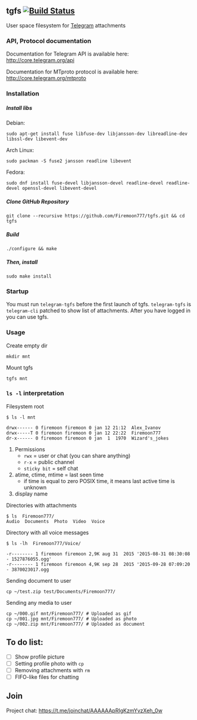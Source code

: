 ## tgfs [![Build Status](https://travis-ci.org/Firemoon777/tgfs.svg?branch=master)](https://travis-ci.org/Firemoon777/tgfs)

User space filesystem for [Telegram](http://telegram.org) attachments

### API, Protocol documentation

Documentation for Telegram API is available here: http://core.telegram.org/api

Documentation for MTproto protocol is available here: http://core.telegram.org/mtproto

### Installation

##### Install libs

Debian:

```
sudo apt-get install fuse libfuse-dev libjansson-dev libreadline-dev libssl-dev libevent-dev
```
	 
Arch Linux:

```
sudo packman -S fuse2 jansson readline libevent
```

Fedora:
```
sudo dnf install fuse-devel libjansson-devel readline-devel readline-devel openssl-devel libevent-devel
```

##### Clone GitHub Repository

```
git clone --recursive https://github.com/Firemoon777/tgfs.git && cd tgfs
```

##### Build

```
./configure && make
```
	 
##### Then, install

```
sudo make install
```
	 
### Startup

You must run ```telegram-tgfs``` before the first launch of tgfs. ```telegram-tgfs``` is ```telegram-cli``` patched to show list of attachments.
After you have logged in you can use tgfs.

### Usage

Create empty dir
```
mkdir mnt
``` 
Mount tgfs
```
tgfs mnt
```
	 
### `ls -l` interpretation

Filesystem root

```
$ ls -l mnt

drwx------ 0 firemoon firemoon 0 jan 12 21:12  Alex_Ivanov
drwx-----T 0 firemoon firemoon 0 jan 12 22:22  Firemoon777
dr-x------ 0 firemoon firemoon 0 jan  1  1970  Wizard's_jokes

```

1. Permissions
	* `rwx` = user or chat (you can share anything)
	* `r-x` = public channel
	* `sticky bit` = self chat
2. atime, ctime, mtime = last seen time
	* if time is equal to zero POSIX time, it means last active time is unknown
3. display name
	 
Directories with attachments
```
$ ls  Firemoon777/
Audio  Documents  Photo  Video  Voice
```


Directory with all voice messages
```
$ ls -lh  Firemoon777/Voice/
 
-r-------- 1 firemoon firemoon 2,9K aug 31  2015 '2015-08-31 08:30:08 - 1527876055.ogg'
-r-------- 1 firemoon firemoon 4,9K sep 28  2015 '2015-09-28 07:09:20 - 3870023017.ogg
```

Sending document to user
```
cp ~/test.zip test/Documents/Firemoon777/
```

Sending any media to user
```
cp ~/000.gif mnt/Firemoon777/ # Uploaded as gif
cp ~/001.jpg mnt/Firemoon777/ # Uploaded as photo
cp ~/002.zip mnt/Firemoon777/ # Uploaded as document
```

## To do list:
- [ ] Show profile picture
- [ ] Setting profile photo with `cp`
- [ ] Removing attachments with `rm`
- [ ] FIFO-like files for chatting

## Join 

Project chat:
https://t.me/joinchat/AAAAAApRIgKzmYvzXeh_0w
